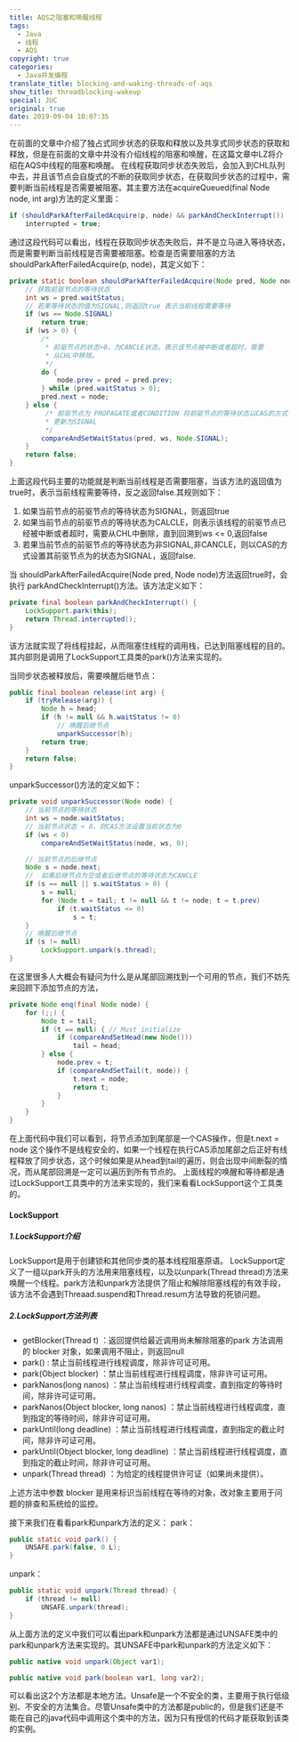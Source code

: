 ```yaml
---
title: AQS之阻塞和唤醒线程
tags:
  - Java
  - 线程
  - AQS
copyright: true
categories:
  - Java并发编程
translate_title: blocking-and-waking-threads-of-aqs
show_title: threadblocking-wakeup
special: JUC
original: true
date: 2019-09-04 10:07:35
---
```

在前面的文章中介绍了独占式同步状态的获取和释放以及共享式同步状态的获取和释放，但是在前面的文章中并没有介绍线程的阻塞和唤醒，在这篇文章中LZ将介绍在AQS中线程的阻塞和唤醒。
在线程获取同步状态失败后，会加入到CHL队列中去，并且该节点会自旋式的不断的获取同步状态，在获取同步状态的过程中，需要判断当前线程是否需要被阻塞。其主要方法在acquireQueued(final Node node, int arg)方法的定义里面：

```java
if (shouldParkAfterFailedAcquire(p, node) && parkAndCheckInterrupt())
    interrupted = true;
```
通过这段代码可以看出，线程在获取同步状态失败后，并不是立马进入等待状态，而是需要判断当前线程是否需要被阻塞。检查是否需要阻塞的方法shouldParkAfterFailedAcquire(p, node)，其定义如下：
```java
private static boolean shouldParkAfterFailedAcquire(Node pred, Node node) {
    // 获取前驱节点的等待状态
    int ws = pred.waitStatus;
    // 若果等待状态的值为SIGNAL,则返回true 表示当前线程需要等待
    if (ws == Node.SIGNAL)
        return true;
    if (ws > 0) {
        /*
         * 前驱节点的状态>0，为CANCLE状态，表示该节点被中断或者超时，需要
         * 从CHL中移除。
         */
        do {
            node.prev = pred = pred.prev;
        } while (pred.waitStatus > 0);
        pred.next = node;
    } else {
         /* 前驱节点为 PROPAGATE或者CONDITION 将前驱节点的等待状态以CAS的方式
         * 更新为SIGNAL
         */
        compareAndSetWaitStatus(pred, ws, Node.SIGNAL);
    }
    return false;
}
```
上面这段代码主要的功能就是判断当前线程是否需要阻塞，当该方法的返回值为true时，表示当前线程需要等待，反之返回false.其规则如下：

1. 如果当前节点的前驱节点的等待状态为SIGNAL，则返回true
2. 如果当前节点的前驱节点的等待状态为CALCLE，则表示该线程的前驱节点已经被中断或者超时，需要从CHL中删除，直到回溯到ws <= 0,返回false
3. 若果当前节点的前驱节点的等待状态为非SIGNAL,非CANCLE，则以CAS的方式设置其前驱节点为的状态为SIGNAL，返回false.

当 shouldParkAfterFailedAcquire(Node pred, Node node)方法返回true时，会执行 parkAndCheckInterrupt()方法。该方法定义如下：
```java
private final boolean parkAndCheckInterrupt() {
    LockSupport.park(this);
    return Thread.interrupted();
}
```
该方法就实现了将线程挂起，从而阻塞住线程的调用栈，已达到阻塞线程的目的。其内部则是调用了LockSupport工具类的park()方法来实现的。

当同步状态被释放后，需要唤醒后继节点：
```java
public final boolean release(int arg) {
    if (tryRelease(arg)) {
        Node h = head;
        if (h != null && h.waitStatus != 0)
            // 唤醒后继节点
            unparkSuccessor(h);
        return true;
    }
    return false;
}
```
unparkSuccessor()方法的定义如下：
```java
private void unparkSuccessor(Node node) {
    // 当前节点的等待状态
    int ws = node.waitStatus;
    // 当前节点状态 < 0，则CAS方法设置当前状态为0
    if (ws < 0)
        compareAndSetWaitStatus(node, ws, 0);

    // 当前节点的后继节点
    Node s = node.next;
    //  如果后继节点为空或者后继节点的等待状态为CANCLE
    if (s == null || s.waitStatus > 0) {
        s = null;
        for (Node t = tail; t != null && t != node; t = t.prev)
            if (t.waitStatus <= 0)
                s = t;
    }
    // 唤醒后继节点
    if (s != null)
        LockSupport.unpark(s.thread);
}
```
在这里很多人大概会有疑问为什么是从尾部回溯找到一个可用的节点，我们不妨先来回顾下添加节点的方法，
```java
private Node enq(final Node node) {
    for (;;) {
        Node t = tail;
        if (t == null) { // Must initialize
            if (compareAndSetHead(new Node()))
                tail = head;
        } else {
            node.prev = t;
            if (compareAndSetTail(t, node)) {
                t.next = node;
                return t;
            }
        }
    }
}
```
在上面代码中我们可以看到，将节点添加到尾部是一个CAS操作，但是t.next = node 这个操作不是线程安全的，如果一个线程在执行CAS添加尾部之后正好有线程释放了同步状态，这个时候如果是从head到tail的遍历，则会出现中间断裂的情况，而从尾部回溯是一定可以遍历到所有节点的。
上面线程的唤醒和等待都是通过LockSupport工具类中的方法来实现的，我们来看看LockSupport这个工具类的。

#### LockSupport

#####  1.LockSupport介绍
LockSupport是用于创建锁和其他同步类的基本线程阻塞原语。
LockSupport定义了一组以park开头的方法用来阻塞线程，以及以unpark(Thread thread)方法来唤醒一个线程。park方法和unpark方法提供了阻止和解除阻塞线程的有效手段，该方法不会遇到Threaad.suspend和Thread.resum方法导致的死锁问题。

##### 2.LockSupport方法列表

* getBlocker(Thread t) ：返回提供给最近调用尚未解除阻塞的park 方法调用的 blocker 对象，如果调用不阻止，则返回null
* park() : 禁止当前线程进行线程调度，除非许可证可用。
* park(Object blocker) ：禁止当前线程进行线程调度，除非许可证可用。
* parkNanos(long nanos) ：禁止当前线程进行线程调度，直到指定的等待时间，除非许可证可用。
* parkNanos(Object blocker, long nanos) ：禁止当前线程进行线程调度，直到指定的等待时间，除非许可证可用。
* parkUntil(long deadline) ：禁止当前线程进行线程调度，直到指定的截止时间，除非许可证可用。
* parkUntil(Object blocker, long deadline) ：禁止当前线程进行线程调度，直到指定的截止时间，除非许可证可用。
* unpark(Thread thread) ：为给定的线程提供许可证（如果尚未提供）。

上述方法中参数 blocker 是用来标识当前线程在等待的对象，改对象主要用于问题的排查和系统给的监控。

接下来我们在看看park和unpark方法的定义：
park：
```java
public static void park() {
    UNSAFE.park(false, 0 L);
}
```

unpark：
```java
public static void unpark(Thread thread) {
    if (thread != null)
        UNSAFE.unpark(thread);
}
```

从上面方法的定义中我们可以看出park和unpark方法都是通过UNSAFE类中的park和unpark方法来实现的。其UNSAFE中park和unpark的方法定义如下：
```java
public native void unpark(Object var1);

public native void park(boolean var1, long var2);
```
可以看出这2个方法都是本地方法。Unsafe是一个不安全的类，主要用于执行低级别、不安全的方法集合。尽管Unsafe类中的方法都是public的，但是我们还是不能在自己的java代码中调用这个类中的方法，因为只有授信的代码才能获取到该类的实例。
